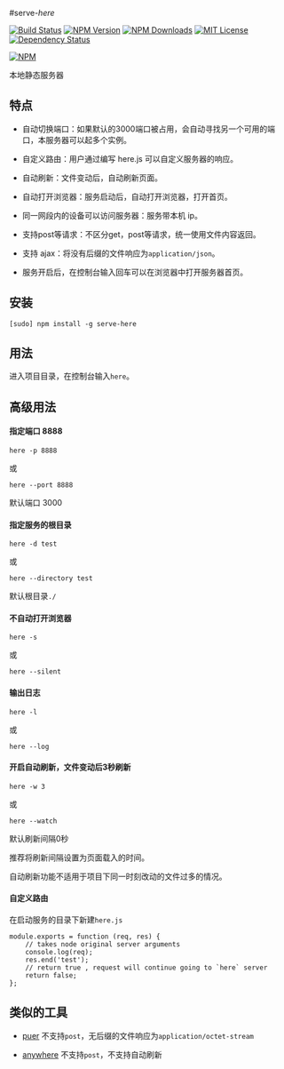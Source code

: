 #serve-*here*

[![Build Status][travis-image]][travis-url]
[![NPM Version][npm-version-image]][npm-url]
[![NPM Downloads][npm-downloads-image]][npm-url]
[![MIT License][license-image]][license-url]
[![Dependency Status][david-image]][david-url]

[![NPM][nodei-image]][nodei-url]

本地静态服务器

## 特点

- 自动切换端口：如果默认的3000端口被占用，会自动寻找另一个可用的端口，本服务器可以起多个实例。

- 自定义路由：用户通过编写 here.js 可以自定义服务器的响应。

- 自动刷新：文件变动后，自动刷新页面。

- 自动打开浏览器：服务启动后，自动打开浏览器，打开首页。

- 同一网段内的设备可以访问服务器：服务带本机 ip。

- 支持post等请求：不区分get，post等请求，统一使用文件内容返回。

- 支持 ajax：将没有后缀的文件响应为`application/json`。

- 服务开启后，在控制台输入回车可以在浏览器中打开服务器首页。

## 安装

`[sudo] npm install -g serve-here`

## 用法

进入项目目录，在控制台输入`here`。

## 高级用法

#### 指定端口 8888

`here -p 8888`

或

`here --port 8888`

默认端口 3000

#### 指定服务的根目录

`here -d test`

或

`here --directory test`

默认根目录`./`

#### 不自动打开浏览器

`here -s`

或

`here --silent`

#### 输出日志

`here -l`

或

`here --log`


#### 开启自动刷新，文件变动后3秒刷新

`here -w 3`

或

`here --watch`

默认刷新间隔0秒

推荐将刷新间隔设置为页面载入的时间。

自动刷新功能不适用于项目下同一时刻改动的文件过多的情况。

#### 自定义路由

在启动服务的目录下新建`here.js`

```
module.exports = function (req, res) {
    // takes node original server arguments
    console.log(req);
    res.end('test');
    // return true , request will continue going to `here` server
    return false;
};

```

## 类似的工具

- [puer](https://www.npmjs.com/package/puer) 不支持`post`，无后缀的文件响应为`application/octet-stream`

- [anywhere](https://www.npmjs.com/package/anywhere) 不支持`post`，不支持自动刷新


[npm-version-image]: http://img.shields.io/npm/v/serve-here.svg?style=flat-square
[npm-url]: https://www.npmjs.com/package/serve-here
[npm-downloads-image]: http://img.shields.io/npm/dm/serve-here.svg?style=flat-square
[license-image]: http://img.shields.io/badge/license-MIT-blue.svg?style=flat-square
[license-url]: LICENSE
[travis-image]: https://img.shields.io/travis/vivaxy/here.svg?style=flat-square
[travis-url]: https://travis-ci.org/vivaxy/here
[david-image]: http://img.shields.io/david/vivaxy/here.svg?style=flat-square
[david-url]: https://david-dm.org/vivaxy/here
[nodei-image]: https://nodei.co/npm-dl/serve-here.png?height=3
[nodei-url]: https://nodei.co/npm/serve-here/

